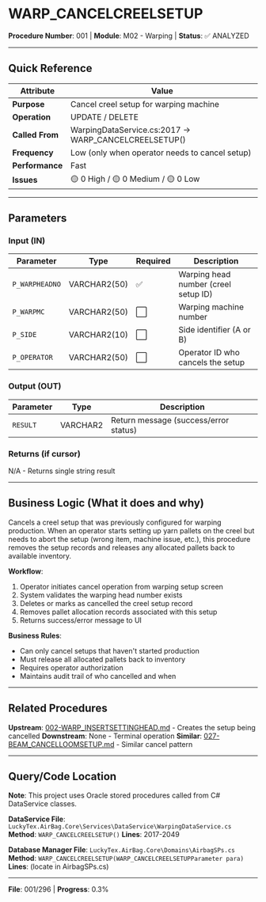 # WARP_CANCELCREELSETUP

**Procedure Number**: 001 | **Module**: M02 - Warping | **Status**: ✅ ANALYZED

---

## Quick Reference

| Attribute | Value |
|-----------|-------|
| **Purpose** | Cancel creel setup for warping machine |
| **Operation** | UPDATE / DELETE |
| **Called From** | WarpingDataService.cs:2017 → WARP_CANCELCREELSETUP() |
| **Frequency** | Low (only when operator needs to cancel setup) |
| **Performance** | Fast |
| **Issues** | 🟡 0 High / 🟡 0 Medium / 🟡 0 Low |

---

## Parameters

### Input (IN)

| Parameter | Type | Required | Description |
|-----------|------|----------|-------------|
| `P_WARPHEADNO` | VARCHAR2(50) | ✅ | Warping head number (creel setup ID) |
| `P_WARPMC` | VARCHAR2(50) | ⬜ | Warping machine number |
| `P_SIDE` | VARCHAR2(10) | ⬜ | Side identifier (A or B) |
| `P_OPERATOR` | VARCHAR2(50) | ⬜ | Operator ID who cancels the setup |

### Output (OUT)

| Parameter | Type | Description |
|-----------|------|-------------|
| `RESULT` | VARCHAR2 | Return message (success/error status) |

### Returns (if cursor)

N/A - Returns single string result

---

## Business Logic (What it does and why)

Cancels a creel setup that was previously configured for warping production. When an operator starts setting up yarn pallets on the creel but needs to abort the setup (wrong item, machine issue, etc.), this procedure removes the setup records and releases any allocated pallets back to available inventory.

**Workflow**:
1. Operator initiates cancel operation from warping setup screen
2. System validates the warping head number exists
3. Deletes or marks as cancelled the creel setup record
4. Removes pallet allocation records associated with this setup
5. Returns success/error message to UI

**Business Rules**:
- Can only cancel setups that haven't started production
- Must release all allocated pallets back to inventory
- Requires operator authorization
- Maintains audit trail of who cancelled and when

---

## Related Procedures

**Upstream**: [002-WARP_INSERTSETTINGHEAD.md](./015-WARP_INSERTSETTINGHEAD.md) - Creates the setup being cancelled
**Downstream**: None - Terminal operation
**Similar**: [027-BEAM_CANCELLOOMSETUP.md](../03_Beaming/027-BEAM_CANCELLOOMSETUP.md) - Similar cancel pattern

---

## Query/Code Location

**Note**: This project uses Oracle stored procedures called from C# DataService classes.

**DataService File**: `LuckyTex.AirBag.Core\Services\DataService\WarpingDataService.cs`
**Method**: `WARP_CANCELCREELSETUP()`
**Lines**: 2017-2049

**Database Manager File**: `LuckyTex.AirBag.Core\Domains\AirbagSPs.cs`
**Method**: `WARP_CANCELCREELSETUP(WARP_CANCELCREELSETUPParameter para)`
**Lines**: (locate in AirbagSPs.cs)

---

**File**: 001/296 | **Progress**: 0.3%
